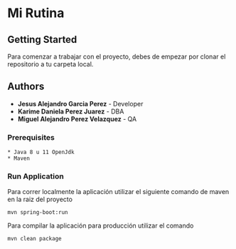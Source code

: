 # Mi Rutina

## Getting Started

Para comenzar a trabajar con el proyecto, debes de empezar por clonar el repositorio a tu carpeta local.

## Authors
- **Jesus Alejandro Garcia Perez** - Developer
- **Karime Daniela Perez Juarez** - DBA
- **Miguel Alejandro Perez Velazquez** - QA

### Prerequisites

```
* Java 8 u 11 OpenJdk 
* Maven
```

### Run Application

Para correr localmente la aplicación utilizar el siguiente comando de maven en la raiz del proyecto

```
mvn spring-boot:run
```

Para compilar la aplicación para producción utilizar el comando

```
mvn clean package
```
